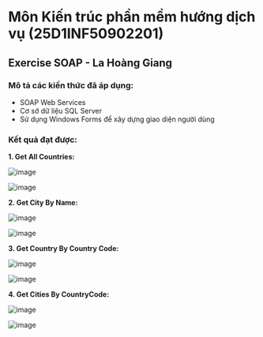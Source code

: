 # Môn Kiến trúc phần mềm hướng dịch vụ (25D1INF50902201)

## Exercise SOAP - La Hoàng Giang

### Mô tả các kiến thức đã áp dụng:
- SOAP Web Services
- Cơ sở dữ liệu SQL Server
- Sử dụng Windows Forms để xây dựng giao diện người dùng

### Kết quả đạt được:
**1. Get All Countries:**

![image](https://github.com/user-attachments/assets/caede7f4-f997-497e-880a-4c41ee85f623)

![image](https://github.com/user-attachments/assets/f5a25291-e428-47b6-86ab-945f183221e2)

**2. Get City By Name:**

![image](https://github.com/user-attachments/assets/f830e343-31c4-49b4-928b-6fdc45a49d81)

![image](https://github.com/user-attachments/assets/cf0a4353-0e39-45fa-aaf6-0eb53af3c28f)

**3. Get Country By Country Code:**

![image](https://github.com/user-attachments/assets/658c3793-5c86-4c3a-b05c-015c1fe87555)

![image](https://github.com/user-attachments/assets/4deea098-9b17-49ae-9d49-d8a91f916235)


**4. Get Cities By CountryCode:**

![image](https://github.com/user-attachments/assets/8be7eb20-41db-44c3-a184-3894dc8dadf5)

![image](https://github.com/user-attachments/assets/2f2a2791-e349-4fe4-b194-b94e68018018)

